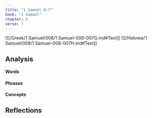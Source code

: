 ```yaml
---
title: "1 Samuel 8:7"
book: "1 Samuel"
chapter: 8
verse: 7
---
```

![[/Greek/1 Samuel/008/1 Samuel-008-007G.md#Text]]
![[/Hebrew/1 Samuel/008/1 Samuel-008-007H.md#Text]]

## Analysis

#### Words

#### Phrases

#### Concepts

## Reflections
